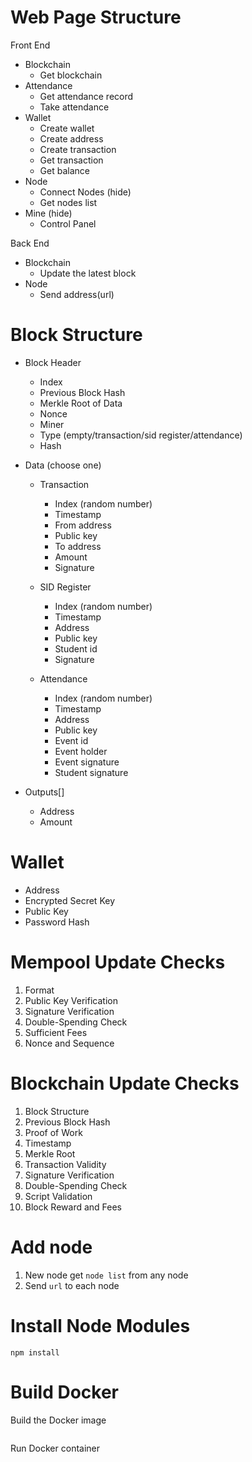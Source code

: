 # Web Page Structure
Front End
- Blockchain
  - Get blockchain
- Attendance
  - Get attendance record
  - Take attendance
- Wallet
  - Create wallet
  - Create address
  - Create transaction
  - Get transaction
  - Get balance
- Node
  - Connect Nodes (hide)
  - Get nodes list
- Mine (hide)
  - Control Panel

Back End
- Blockchain
  - Update the latest block
- Node
  - Send address(url)

# Block Structure
- Block Header
  - Index
  - Previous Block Hash
  - Merkle Root of Data
  - Nonce
  - Miner
  - Type (empty/transaction/sid register/attendance)
  - Hash
- Data (choose one)
  - Transaction
    - Index (random number)
    - Timestamp
    - From address
    - Public key
    - To address
    - Amount
    - Signature
  
  - SID Register
    - Index (random number)
    - Timestamp
    - Address
    - Public key
    - Student id
    - Signature
      
  - Attendance
    - Index (random number)
    - Timestamp
    - Address
    - Public key
    - Event id
    - Event holder
    - Event signature
    - Student signature
      
- Outputs[]
    - Address
    - Amount
      
# Wallet
- Address
- Encrypted Secret Key
- Public Key
- Password Hash

# Mempool Update Checks
1. Format
2. Public Key Verification
3. Signature Verification
4. Double-Spending Check
5. Sufficient Fees
6. Nonce and Sequence

# Blockchain Update Checks
1. Block Structure
2. Previous Block Hash
3. Proof of Work
4. Timestamp
5. Merkle Root
6. Transaction Validity
7. Signature Verification
8. Double-Spending Check
9. Script Validation
10. Block Reward and Fees

# Add node
1. New node get `node list` from any node
2. Send `url` to each node

# Install Node Modules
```
npm install
```


# Build Docker
Build the Docker image
```
```
Run Docker container
```
```

